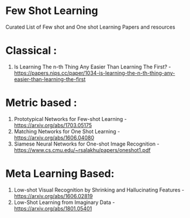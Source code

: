 # Few Shot Learning
Curated List of Few shot and One shot Learning Papers and resources

# Classical :

1. Is Learning The n-th Thing Any Easier Than
Learning The First? - https://papers.nips.cc/paper/1034-is-learning-the-n-th-thing-any-easier-than-learning-the-first


# Metric based :

1. Prototypical Networks for Few-shot Learning - https://arxiv.org/abs/1703.05175
2. Matching Networks for One Shot Learning - https://arxiv.org/abs/1606.04080
3. Siamese Neural Networks for One-shot Image Recognition - https://www.cs.cmu.edu/~rsalakhu/papers/oneshot1.pdf

# Meta Learning Based:

1. Low-shot Visual Recognition by Shrinking and Hallucinating Features - https://arxiv.org/abs/1606.02819
2. Low-Shot Learning from Imaginary Data - https://arxiv.org/abs/1801.05401
